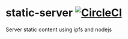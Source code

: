 # static-server [![CircleCI](https://circleci.com/gh/common-theory/static-server.svg?style=shield)](https://circleci.com/gh/common-theory/static-server)

Server static content using ipfs and nodejs
